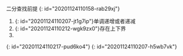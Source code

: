 二分查找前提
{: id="20201124110158-rab29xj"}

1. {: id="20201124110207-jt1g7ip"}单调递增或者递减
2. {: id="20201124110212-wgk9zx0"}存在上下界
3.
{: id="20201124110217-pud6ko4"}
{: id="20201124110207-h5wb7vk"}
